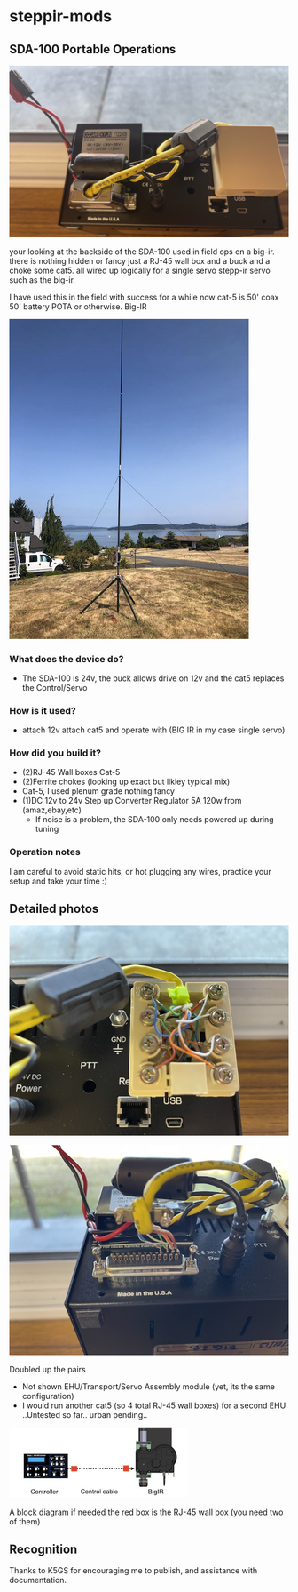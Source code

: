 # steppir-mods

## SDA-100 Portable Operations
![img](img/sdr-10012v.jpg)

your looking at the backside of the SDA-100 used in field ops on a big-ir. there is nothing hidden or fancy just a RJ-45 wall box and a buck and a choke some cat5. all wired up logically for a single servo stepp-ir servo such as the big-ir.

I have used this in the field with success for a while now cat-5 is 50' coax 50' battery POTA or otherwise. Big-IR 

![img](img/bigir.jpeg)

### What does the device do?
- The SDA-100 is 24v, the buck allows drive on 12v and the cat5 replaces the Control/Servo

### How is it used?
- attach 12v attach cat5 and operate with (BIG IR in my case single servo)

### How did you build it?

- (2)RJ-45 Wall boxes Cat-5
- (2)Ferrite chokes (looking up exact but likley typical mix)
- Cat-5, I used plenum grade nothing fancy
- (1)DC 12v to 24v Step up Converter Regulator 5A 120w from (amaz,ebay,etc)
  - If noise is a problem, the SDA-100 only needs powered up during tuning

### Operation notes
I am careful to avoid static hits, or hot plugging any wires, practice your setup and take your time :)

## Detailed photos

![img](img/rj45.jpg)

![img](img/db25.jpg)

Doubled up the pairs

- Not shown EHU/Transport/Servo Assembly module (yet, its the same configuration)
- I would run another cat5 (so 4 total RJ-45 wall boxes) for a second EHU ..Untested so far.. urban pending..

![img](img/block.jpg)

A block diagram if needed the red box is the RJ-45 wall box (you need two of them)

## Recognition
Thanks to K5GS for encouraging me to publish, and assistance with documentation.
